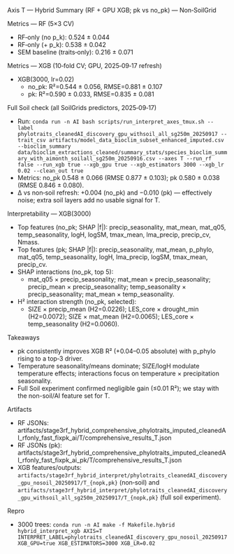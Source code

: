 Axis T — Hybrid Summary (RF + GPU XGB; pk vs no_pk) — Non‑SoilGrid

Metrics — RF (5×3 CV)
- RF‑only (no p_k): 0.524 ± 0.044
- RF‑only (+ p_k): 0.538 ± 0.042
- SEM baseline (traits‑only): 0.216 ± 0.071

Metrics — XGB (10‑fold CV; GPU, 2025‑09‑17 refresh)
- XGB(3000, lr=0.02)
  - no_pk: R²=0.544 ± 0.056, RMSE=0.881 ± 0.107
  - pk:    R²=0.590 ± 0.033, RMSE=0.835 ± 0.081

Full Soil check (all SoilGrids predictors, 2025‑09‑17)
- Run: `conda run -n AI bash scripts/run_interpret_axes_tmux.sh --label phylotraits_cleanedAI_discovery_gpu_withsoil_all_sg250m_20250917 --trait_csv artifacts/model_data_bioclim_subset_enhanced_imputed.csv --bioclim_summary data/bioclim_extractions_cleaned/summary_stats/species_bioclim_summary_with_aimonth_soilall_sg250m_20250916.csv --axes T --run_rf false --run_xgb true --xgb_gpu true --xgb_estimators 3000 --xgb_lr 0.02 --clean_out true`
- Metrics: no_pk 0.548 ± 0.066 (RMSE 0.877 ± 0.103); pk 0.580 ± 0.038 (RMSE 0.846 ± 0.080).
- Δ vs non‑soil refresh: +0.004 (no_pk) and −0.010 (pk) — effectively noise; extra soil layers add no usable signal for T.

Interpretability — XGB(3000)
- Top features (no_pk; SHAP |f|): precip_seasonality, mat_mean, mat_q05, temp_seasonality, logH, logSM, tmax_mean, lma_precip, precip_cv, Nmass.
- Top features (pk; SHAP |f|): precip_seasonality, mat_mean, p_phylo, mat_q05, temp_seasonality, logH, lma_precip, logSM, tmax_mean, precip_cv.
- SHAP interactions (no_pk, top 5):
  - mat_q05 × precip_seasonality; mat_mean × precip_seasonality; precip_mean × precip_seasonality; temp_seasonality × precip_seasonality; mat_mean × temp_seasonality.
- H² interaction strength (no_pk, selected):
  - SIZE × precip_mean (H2=0.0226); LES_core × drought_min (H2=0.0072); SIZE × mat_mean (H2=0.0065); LES_core × temp_seasonality (H2=0.0060).

Takeaways
- pk consistently improves XGB R² (+0.04–0.05 absolute) with p_phylo rising to a top‑3 driver.
- Temperature seasonality/means dominate; SIZE/logH modulate temperature effects; interactions focus on temperature × precipitation seasonality.
- Full Soil experiment confirmed negligible gain (≤0.01 R²); we stay with the non-soil/AI feature set for T.

Artifacts
- RF JSONs: artifacts/stage3rf_hybrid_comprehensive_phylotraits_imputed_cleanedAI_rfonly_fast_fixpk_ai/T/comprehensive_results_T.json
- RF JSONs (pk): artifacts/stage3rf_hybrid_comprehensive_phylotraits_imputed_cleanedAI_rfonly_fast_fixpk_ai_pk/T/comprehensive_results_T.json
- XGB features/outputs: `artifacts/stage3rf_hybrid_interpret/phylotraits_cleanedAI_discovery_gpu_nosoil_20250917/T_{nopk,pk}` (non‑soil) and `artifacts/stage3rf_hybrid_interpret/phylotraits_cleanedAI_discovery_gpu_withsoil_all_sg250m_20250917/T_{nopk,pk}` (full soil experiment).

Repro
- 3000 trees: `conda run -n AI make -f Makefile.hybrid hybrid_interpret_xgb AXIS=T INTERPRET_LABEL=phylotraits_cleanedAI_discovery_gpu_nosoil_20250917 XGB_GPU=true XGB_ESTIMATORS=3000 XGB_LR=0.02`
